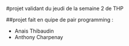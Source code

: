 #projet validant du jeudi de la semaine 2 de THP

##projet fait en quipe de pair programming :
- Anais Thibaudin
- Anthony Charpenay
